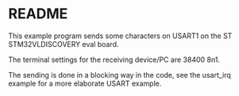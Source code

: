 # README

This example program sends some characters on USART1 on the
ST STM32VLDISCOVERY eval board.

The terminal settings for the receiving device/PC are 38400 8n1.

The sending is done in a blocking way in the code, see the usart\_irq example
for a more elaborate USART example.


